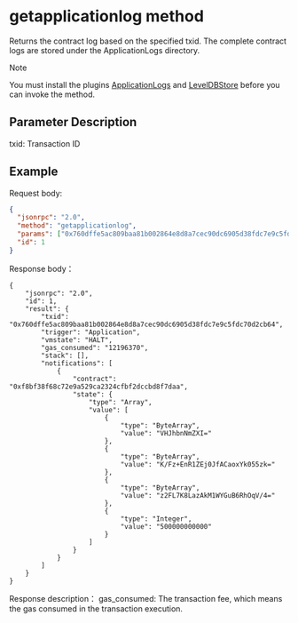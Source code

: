 # getapplicationlog method

Returns the contract log based on the specified txid. The complete contract logs are stored under the ApplicationLogs directory.

> [!Note]
>
> You must install the plugins [ApplicationLogs](https://github.com/neo-project/neo-modules/releases) and [LevelDBStore](https://github.com/neo-project/neo-modules/releases) before you can invoke the method.

## Parameter Description

txid: Transaction ID

## Example

Request body:

```json
{
  "jsonrpc": "2.0",
  "method": "getapplicationlog",
  "params": ["0x760dffe5ac809baa81b002864e8d8a7cec90dc6905d38fdc7e9c5fdc70d2cb64"],
  "id": 1
}
```

Response body：

```
{
    "jsonrpc": "2.0",
    "id": 1,
    "result": {
        "txid": "0x760dffe5ac809baa81b002864e8d8a7cec90dc6905d38fdc7e9c5fdc70d2cb64",
        "trigger": "Application",
        "vmstate": "HALT",
        "gas_consumed": "12196370",
        "stack": [],
        "notifications": [
            {
                "contract": "0xf8bf38f68c72e9a529ca2324cfbf2dccbd8f7daa",
                "state": {
                    "type": "Array",
                    "value": [
                        {
                            "type": "ByteArray",
                            "value": "VHJhbnNmZXI="
                        },
                        {
                            "type": "ByteArray",
                            "value": "K/Fz+EnR1ZEj0JfACaoxYk055zk="
                        },
                        {
                            "type": "ByteArray",
                            "value": "z2FL7K8LazAkM1WYGuB6RhOqV/4="
                        },
                        {
                            "type": "Integer",
                            "value": "500000000000"
                        }
                    ]
                }
            }
        ]
    }
}
```

Response description：
gas_consumed: The transaction fee, which means the gas consumed in the transaction execution. 

